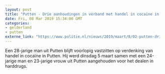 ```yaml
---
layout: post
title: "Putten - Drie aanhoudingen in verband met handel in cocaïne in Putten"
date: Fri, 08 Mar 2019 15:34:00 GMT
categories: 
- gelderland 
- putten 
externe_link: "https://www.politie.nl/nieuws/2019/maart/8/02-putten-drie-aanhoudingen-in-verband-met-handel-in-cocaine-in-putten.html"
---
```


Een 28-jarige man uit Putten blijft voorlopig vastzitten op verdenking van handel in cocaïne in Putten. Hij werd dinsdag 5 maart samen met een 24-jarige man en 23-jarige vrouw uit Putten aangehouden voor het dealen in harddrugs.
